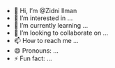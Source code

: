 - 👋 Hi, I’m @Zidni Ilman
- 👀 I’m interested in ...
- 🌱 I’m currently learning ...
- 💞️ I’m looking to collaborate on ...
- 📫 How to reach me ...
- 😄 Pronouns: ...
- ⚡ Fun fact: ...

<!---
ZIDDDnie/ZIDDDnie is a ✨ special ✨ repository because its `README.md` (this file) appears on your GitHub profile.
You can click the Preview link to take a look at your changes.
--->
